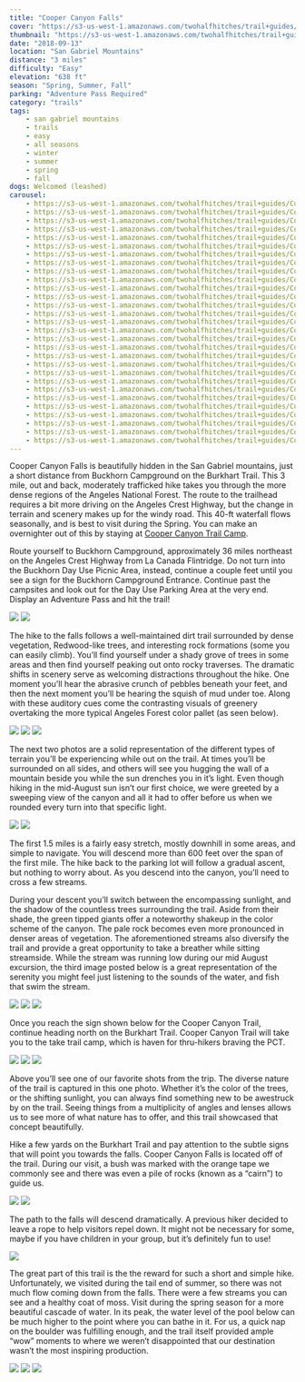 ```yaml
---
title: "Cooper Canyon Falls"
cover: "https://s3-us-west-1.amazonaws.com/twohalfhitches/trail+guides/Cooper+Canyon+Falls/_J8A5956.jpg"
thumbnail: "https://s3-us-west-1.amazonaws.com/twohalfhitches/trail+guides/Cooper+Canyon+Falls/thumbnail.jpeg"
date: "2018-09-13"
location: "San Gabriel Mountains"
distance: "3 miles"
difficulty: "Easy"
elevation: "638 ft"
season: "Spring, Summer, Fall"
parking: "Adventure Pass Required"
category: "trails"
tags:
    - san gabriel mountains
    - trails
    - easy
    - all seasons
    - winter
    - summer
    - spring
    - fall
dogs: Welcomed (leashed)
carousel:
    - https://s3-us-west-1.amazonaws.com/twohalfhitches/trail+guides/Cooper+Canyon+Falls/Gallery/_J8A5831.jpg
    - https://s3-us-west-1.amazonaws.com/twohalfhitches/trail+guides/Cooper+Canyon+Falls/Gallery/_J8A5832.jpg
    - https://s3-us-west-1.amazonaws.com/twohalfhitches/trail+guides/Cooper+Canyon+Falls/Gallery/_J8A5837.jpg
    - https://s3-us-west-1.amazonaws.com/twohalfhitches/trail+guides/Cooper+Canyon+Falls/Gallery/_J8A5838.jpg
    - https://s3-us-west-1.amazonaws.com/twohalfhitches/trail+guides/Cooper+Canyon+Falls/Gallery/_J8A5848.jpg
    - https://s3-us-west-1.amazonaws.com/twohalfhitches/trail+guides/Cooper+Canyon+Falls/Gallery/_J8A5850.jpg
    - https://s3-us-west-1.amazonaws.com/twohalfhitches/trail+guides/Cooper+Canyon+Falls/Gallery/_J8A5852.jpg
    - https://s3-us-west-1.amazonaws.com/twohalfhitches/trail+guides/Cooper+Canyon+Falls/Gallery/_J8A5856.jpg
    - https://s3-us-west-1.amazonaws.com/twohalfhitches/trail+guides/Cooper+Canyon+Falls/Gallery/_J8A5865.jpg
    - https://s3-us-west-1.amazonaws.com/twohalfhitches/trail+guides/Cooper+Canyon+Falls/Gallery/_J8A5874.jpg
    - https://s3-us-west-1.amazonaws.com/twohalfhitches/trail+guides/Cooper+Canyon+Falls/Gallery/_J8A5875.jpg
    - https://s3-us-west-1.amazonaws.com/twohalfhitches/trail+guides/Cooper+Canyon+Falls/Gallery/_J8A5877.jpg
    - https://s3-us-west-1.amazonaws.com/twohalfhitches/trail+guides/Cooper+Canyon+Falls/Gallery/_J8A5888.jpg
    - https://s3-us-west-1.amazonaws.com/twohalfhitches/trail+guides/Cooper+Canyon+Falls/Gallery/_J8A5890.jpg
    - https://s3-us-west-1.amazonaws.com/twohalfhitches/trail+guides/Cooper+Canyon+Falls/Gallery/_J8A5899.jpg
    - https://s3-us-west-1.amazonaws.com/twohalfhitches/trail+guides/Cooper+Canyon+Falls/Gallery/_J8A5909.jpg
    - https://s3-us-west-1.amazonaws.com/twohalfhitches/trail+guides/Cooper+Canyon+Falls/Gallery/_J8A5914.jpg
    - https://s3-us-west-1.amazonaws.com/twohalfhitches/trail+guides/Cooper+Canyon+Falls/Gallery/_J8A5917.jpg
    - https://s3-us-west-1.amazonaws.com/twohalfhitches/trail+guides/Cooper+Canyon+Falls/Gallery/_J8A5920.jpg
    - https://s3-us-west-1.amazonaws.com/twohalfhitches/trail+guides/Cooper+Canyon+Falls/Gallery/_J8A5921.jpg
    - https://s3-us-west-1.amazonaws.com/twohalfhitches/trail+guides/Cooper+Canyon+Falls/Gallery/_J8A5932.jpg
    - https://s3-us-west-1.amazonaws.com/twohalfhitches/trail+guides/Cooper+Canyon+Falls/Gallery/_J8A5933.jpg
    - https://s3-us-west-1.amazonaws.com/twohalfhitches/trail+guides/Cooper+Canyon+Falls/Gallery/_J8A5939.jpg
    - https://s3-us-west-1.amazonaws.com/twohalfhitches/trail+guides/Cooper+Canyon+Falls/Gallery/_J8A5947.jpg
    - https://s3-us-west-1.amazonaws.com/twohalfhitches/trail+guides/Cooper+Canyon+Falls/Gallery/_J8A5963.jpg
    - https://s3-us-west-1.amazonaws.com/twohalfhitches/trail+guides/Cooper+Canyon+Falls/Gallery/_J8A5982.jpg
    - https://s3-us-west-1.amazonaws.com/twohalfhitches/trail+guides/Cooper+Canyon+Falls/Gallery/_J8A5990.jpg
    - https://s3-us-west-1.amazonaws.com/twohalfhitches/trail+guides/Cooper+Canyon+Falls/Gallery/_J8A5999.jpg
    - https://s3-us-west-1.amazonaws.com/twohalfhitches/trail+guides/Cooper+Canyon+Falls/Gallery/_J8A6004.jpg
---
```


Cooper Canyon Falls is beautifully hidden in the San Gabriel mountains, just a short distance from Buckhorn Campground on the Burkhart Trail. This 3 mile, out and back, moderately trafficked hike takes you through the more dense regions of the Angeles National Forest. The route to the trailhead requires a bit more driving on the Angeles Crest Highway, but the change in terrain and scenery makes up for the windy road. This 40-ft waterfall flows seasonally, and is best to visit during the Spring. You can make an overnighter out of this by staying at <a href="/cooper-canyon-trail-camp-via-burkhart-trail">Cooper Canyon Trail Camp</a>.

Route yourself to Buckhorn Campground, approximately 36 miles northeast on the Angeles Crest Highway from La Canada Flintridge. Do not turn into the Buckhorn Day Use Picnic Area, instead, continue a couple feet until you see a sign for the Buckhorn Campground Entrance. Continue past the campsites and look out for the Day Use Parking Area at the very end. Display an Adventure Pass and hit the trail!

![](https://s3-us-west-1.amazonaws.com/twohalfhitches/trail+guides/Cooper+Canyon+Falls/Content/_J8A5830.jpg)
![](https://s3-us-west-1.amazonaws.com/twohalfhitches/trail+guides/Cooper+Canyon+Falls/Content/_J8A5834.jpg)

The hike to the falls follows a well-maintained dirt trail surrounded by dense vegetation, Redwood-like trees, and interesting rock formations (some you can easily climb). You’ll find yourself under a shady grove of trees in some areas and then find yourself peaking out onto rocky traverses. The dramatic shifts in scenery serve as welcoming distractions throughout the hike. One moment you’ll hear the abrasive crunch of pebbles beneath your feet, and then the next moment you’ll be hearing the squish of mud under toe. Along with these auditory cues come the contrasting visuals of greenery overtaking the more typical Angeles Forest color pallet (as seen below).

![](https://s3-us-west-1.amazonaws.com/twohalfhitches/trail+guides/Cooper+Canyon+Falls/Content/_J8A5861.jpg)
![](https://s3-us-west-1.amazonaws.com/twohalfhitches/trail+guides/Cooper+Canyon+Falls/Content/_J8A5866.jpg)
![](https://s3-us-west-1.amazonaws.com/twohalfhitches/trail+guides/Cooper+Canyon+Falls/Content/_J8A5847.jpg)

The next two photos are a solid representation of the different types of terrain you’ll be experiencing while out on the trail. At times you’ll be surrounded on all sides, and others will see you hugging the wall of a mountain beside you while the sun drenches you in it’s light. Even though hiking in the mid-August sun isn’t our first choice, we were greeted by a sweeping view of the canyon and all it had to offer before us when we rounded every turn into that specific light. 

![](https://s3-us-west-1.amazonaws.com/twohalfhitches/trail+guides/Cooper+Canyon+Falls/Content/_J8A5849.jpg)
![](https://s3-us-west-1.amazonaws.com/twohalfhitches/trail+guides/Cooper+Canyon+Falls/Content/_J8A5871.jpg)

The first 1.5 miles is a fairly easy stretch, mostly downhill in some areas, and simple to navigate. You will descend more than 600 feet over the span of the first mile. The hike back to the parking lot will follow a gradual ascent, but nothing to worry about. As you descend into the canyon, you’ll need to cross a few streams. 

During your descent you’ll switch between the encompassing sunlight, and the shadow of the countless trees surrounding the trail. Aside from their shade, the green tipped giants offer a noteworthy shakeup in the color scheme of the canyon. The pale rock becomes even more pronounced in denser areas of vegetation. The aforementioned streams also diversify the trail and provide a great opportunity to take a breather while sitting streamside. While the stream was running low during our mid August excursion, the third image posted below is a great representation of the serenity you might feel just listening to the sounds of the water, and fish that swim the stream.

![](https://s3-us-west-1.amazonaws.com/twohalfhitches/trail+guides/Cooper+Canyon+Falls/Content/_J8A5872.jpg)
![](https://s3-us-west-1.amazonaws.com/twohalfhitches/trail+guides/Cooper+Canyon+Falls/Content/_J8A5883.jpg)
![](https://s3-us-west-1.amazonaws.com/twohalfhitches/trail+guides/Cooper+Canyon+Falls/Content/_J8A5894.jpg)

Once you reach the sign shown below for the Cooper Canyon Trail, continue heading north on the Burkhart Trail. Cooper Canyon Trail will take you to the take trail camp, which is haven for thru-hikers braving the PCT.

![](https://s3-us-west-1.amazonaws.com/twohalfhitches/trail+guides/Cooper+Canyon+Falls/Content/_J8A5902.jpg)
![](https://s3-us-west-1.amazonaws.com/twohalfhitches/trail+guides/Cooper+Canyon+Falls/Content/_J8A5903.jpg)
![](https://s3-us-west-1.amazonaws.com/twohalfhitches/trail+guides/Cooper+Canyon+Falls/Content/_J8A5913.jpg)

Above you’ll see one of our favorite shots from the trip. The diverse nature of the trail is captured in this one photo. Whether it’s the color of the trees, or the shifting sunlight, you can always find something new to be awestruck by on the trail. Seeing things from a multiplicity of angles and lenses allows us to see more of what nature has to offer, and this trail showcased that concept beautifully. 

Hike a few yards on the Burkhart Trail and pay attention to the subtle signs that will point you towards the falls. Cooper Canyon Falls is located off of the trail. During our visit, a bush was marked with the orange tape we commonly see and there was even a pile of rocks (known as a “cairn”) to guide us.

![](https://s3-us-west-1.amazonaws.com/twohalfhitches/trail+guides/Cooper+Canyon+Falls/Content/_J8A5930.jpg)
![](https://s3-us-west-1.amazonaws.com/twohalfhitches/trail+guides/Cooper+Canyon+Falls/Content/_J8A5995.jpg)

The path to the falls will descend dramatically. A previous hiker decided to leave a rope to help visitors repel down. It might not be necessary for some, maybe if you have children in your group, but it’s definitely fun to use!

![](https://s3-us-west-1.amazonaws.com/twohalfhitches/trail+guides/Cooper+Canyon+Falls/Content/_J8A5935.jpg)

The great part of this trail is the the reward for such a short and simple hike. Unfortunately, we visited during the tail end of summer, so there was not much flow coming down from the falls. There were a few streams you can see and a healthy coat of moss. Visit during the spring season for a more beautiful cascade of water. In its peak, the water level of the pool below can be much higher to the point where you can bathe in it. For us, a quick nap on the boulder was fulfilling enough, and the trail itself provided ample “wow” moments to where we weren’t disappointed that our destination wasn’t the most inspiring production. 

![](https://s3-us-west-1.amazonaws.com/twohalfhitches/trail+guides/Cooper+Canyon+Falls/Content/_J8A5964.jpg)
![](https://s3-us-west-1.amazonaws.com/twohalfhitches/trail+guides/Cooper+Canyon+Falls/Content/_J8A5960.jpg)
![](https://s3-us-west-1.amazonaws.com/twohalfhitches/trail+guides/Cooper+Canyon+Falls/Content/_J8A5972.jpg)
